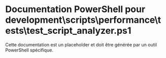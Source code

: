 # Documentation PowerShell pour development\scripts\performance\tests\test_script_analyzer.ps1

Cette documentation est un placeholder et doit être générée par un outil PowerShell spécifique.
